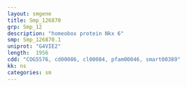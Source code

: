 ```yaml
---
layout: smgene
title: Smp_126870
grp: Smp_12
description: "homeobox protein Nkx 6"
smp: Smp_126870.1
uniprot: "G4VIE2"
length:  1956
cdd: "COG5576, cd00086, cl00084, pfam00046, smart00389"
kk: ns
categories: sm
---
```


